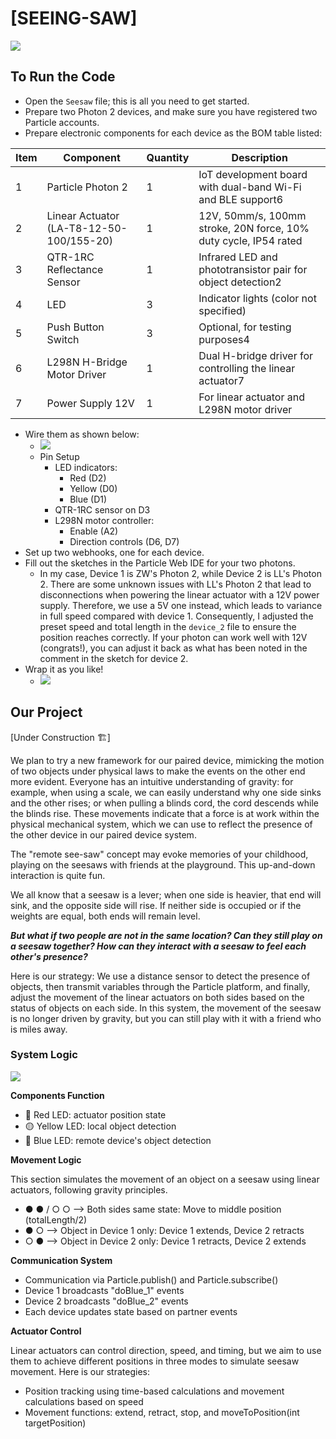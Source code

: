 # [SEEING-SAW]
![](https://pic.superbed.cc/item/675bd434fa9f77b4dc46555e.png)

## To Run the Code
- Open the `Seesaw` file; this is all you need to get started.
- Prepare two Photon 2 devices, and make sure you have registered two Particle accounts.
- Prepare electronic components for each device as the BOM table listed:

| Item | Component                                 | Quantity | Description                                                    |
|------|-------------------------------------------|----------|----------------------------------------------------------------|
| 1    | Particle Photon 2                         | 1        | IoT development board with dual-band Wi-Fi and BLE support6    |
| 2    | Linear Actuator (LA-T8-12-50-100/155-20)  | 1        | 12V, 50mm/s, 100mm stroke, 20N force, 10% duty cycle, IP54 rated |
| 3    | QTR-1RC Reflectance Sensor                | 1        | Infrared LED and phototransistor pair for object detection2    |
| 4    | LED                                       | 3        | Indicator lights (color not specified)                         |
| 5    | Push Button Switch                        | 3        | Optional, for testing purposes4                                |
| 6    | L298N H-Bridge Motor Driver               | 1        | Dual H-bridge driver for controlling the linear actuator7      |
| 7    | Power Supply 12V                          | 1        | For linear actuator and L298N motor driver                     |

- Wire them as shown below:
    - ![](https://pic.superbed.cc/item/675a160ffa9f77b4dc1b0713.png)
    - Pin Setup
        - LED indicators:
            - Red (D2)
            - Yellow (D0)
            - Blue (D1)
        - QTR-1RC sensor on D3
        - L298N motor controller:
            - Enable (A2)
            - Direction controls (D6, D7)
- Set up two webhooks, one for each device.
- Fill out the sketches in the Particle Web IDE for your two photons.
    - In my case, Device 1 is ZW's Photon 2, while Device 2 is LL's Photon 2. There are some unknown issues with LL's Photon 2 that lead to disconnections when powering the linear actuator with a 12V power supply. Therefore, we use a 5V one instead, which leads to variance in full speed compared with device 1. Consequently, I adjusted the preset speed and total length in the `device_2` file to ensure the position reaches correctly. If your photon can work well with 12V (congrats!), you can adjust it back as what has been noted in the comment in the sketch for device 2.
- Wrap it as you like!
    - ![](https://pic.superbed.cc/item/675a36a0fa9f77b4dc1c1d46.png)

## Our Project
[Under Construction 🏗]

We plan to try a new framework for our paired device, mimicking the motion of two objects under physical laws to make the events on the other end more evident. Everyone has an intuitive understanding of gravity: for example, when using a scale, we can easily understand why one side sinks and the other rises; or when pulling a blinds cord, the cord descends while the blinds rise. These movements indicate that a force is at work within the physical mechanical system, which we can use to reflect the presence of the other device in our paired device system.

The "remote see-saw" concept may evoke memories of your childhood, playing on the seesaws with friends at the playground. This up-and-down interaction is quite fun.

We all know that a seesaw is a lever; when one side is heavier, that end will sink, and the opposite side will rise. If neither side is occupied or if the weights are equal, both ends will remain level.

***But what if two people are not in the same location? Can they still play on a seesaw together? How can they interact with a seesaw to feel each other's presence?***

Here is our strategy: We use a distance sensor to detect the presence of objects, then transmit variables through the Particle platform, and finally, adjust the movement of the linear actuators on both sides based on the status of objects on each side. In this system, the movement of the seesaw is no longer driven by gravity, but you can still play with it with a friend who is miles away.


### System Logic
![](https://pic.superbed.cc/item/675a3099fa9f77b4dc1be809.png)

**Components Function**
- 🔴 Red LED: actuator position state
- 🟡 Yellow LED: local object detection
- 🔵 Blue LED: remote device's object detection

**Movement Logic**

This section simulates the movement of an object on a seesaw using linear actuators, following gravity principles.
- ● ● /  ○ ○ —> Both sides same state: Move to middle position (totalLength/2)
- ● ○             —> Object in Device 1 only: Device 1 extends, Device 2 retracts
- ○ ●             —> Object in Device 2 only: Device 1 retracts, Device 2 extends

**Communication System**
- Communication via Particle.publish() and Particle.subscribe()
- Device 1 broadcasts "doBlue_1" events
- Device 2 broadcasts "doBlue_2" events
- Each device updates state based on partner events

**Actuator Control**

Linear actuators can control direction, speed, and timing, but we aim to use them to achieve different positions in three modes to simulate seesaw movement. Here is our strategies:
- Position tracking using time-based calculations and movement calculations based on speed
- Movement functions: extend, retract, stop, and moveToPosition(int targetPosition)